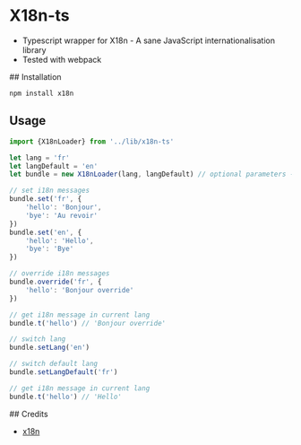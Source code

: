 # X18n-ts
- Typescript wrapper for X18n - A sane JavaScript internationalisation library
- Tested with webpack

## Installation

```
npm install x18n
```

## Usage

```javascript
import {X18nLoader} from '../lib/x18n-ts'

let lang = 'fr'
let langDefault = 'en'
let bundle = new X18nLoader(lang, langDefault) // optional parameters - can be set later

// set i18n messages
bundle.set('fr', {
    'hello': 'Bonjour',
    'bye': 'Au revoir'
})
bundle.set('en', {
    'hello': 'Hello',
    'bye': 'Bye'
})

// override i18n messages
bundle.override('fr', {
    'hello': 'Bonjour override'
})

// get i18n message in current lang
bundle.t('hello') // 'Bonjour override'

// switch lang
bundle.setLang('en')

// switch default lang
bundle.setLangDefault('fr')

// get i18n message in current lang
bundle.t('hello') // 'Hello'
```

## Credits
- [x18n](https://github.com/florian/x18n)